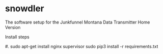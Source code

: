 # snowdler
The software setup for the Junkfunnel Montana Data Transmitter Home Version

Install steps

#.
    sudo apt-get install nginx supervisor
    sudo pip3 install -r requirements.txt
